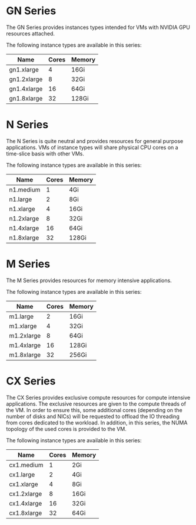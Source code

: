 # GN Series
The GN Series provides instances types intended for VMs with NVIDIA
GPU resources attached.

The following instance types are available in this series:

Name        | Cores | Memory
------------|-------|-------
gn1.xlarge  | 4     | 16Gi  
gn1.2xlarge | 8     | 32Gi  
gn1.4xlarge | 16    | 64Gi  
gn1.8xlarge | 32    | 128Gi 


# N Series
The N Series is quite neutral and provides resources for general
purpose applications. VMs of instance types will share physical CPU
cores on a time-slice basis with other VMs.

The following instance types are available in this series:

Name       | Cores | Memory
-----------|-------|-------
n1.medium  | 1     | 4Gi   
n1.large   | 2     | 8Gi   
n1.xlarge  | 4     | 16Gi  
n1.2xlarge | 8     | 32Gi  
n1.4xlarge | 16    | 64Gi  
n1.8xlarge | 32    | 128Gi 


# M Series
The M Series provides resources for memory intensive applications.

The following instance types are available in this series:

Name       | Cores | Memory
-----------|-------|-------
m1.large   | 2     | 16Gi  
m1.xlarge  | 4     | 32Gi  
m1.2xlarge | 8     | 64Gi  
m1.4xlarge | 16    | 128Gi 
m1.8xlarge | 32    | 256Gi 


# CX Series
The CX Series provides exclusive compute resources for compute
intensive applications. The exclusive resources are given to the
compute threads of the VM. In order to ensure this, some additional
cores (depending on the number of disks and NICs) will be requested to
offload the IO threading from cores dedicated to the workload. In
addition, in this series, the NUMA topology of the used cores is
provided to the VM.

The following instance types are available in this series:

Name        | Cores | Memory
------------|-------|-------
cx1.medium  | 1     | 2Gi   
cx1.large   | 2     | 4Gi   
cx1.xlarge  | 4     | 8Gi   
cx1.2xlarge | 8     | 16Gi  
cx1.4xlarge | 16    | 32Gi  
cx1.8xlarge | 32    | 64Gi  


